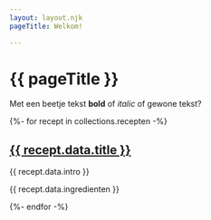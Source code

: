 ```yaml
---
layout: layout.njk
pageTitle: Welkom!

---
```


<h1>{{ pageTitle }}</h1>

Met een beetje tekst **bold** of _italic_ of gewone tekst?

{%- for recept in collections.recepten  -%}
    <h2><a href="/_site{{ recept.url }}">{{ recept.data.title }}</a></h2>
    <p>{{ recept.data.intro }}</p>
    <p>{{ recept.data.ingredienten }}</p>
{%- endfor -%}